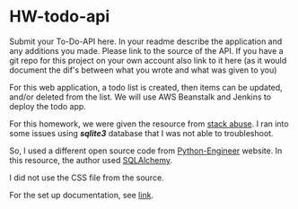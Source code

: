 # HW-todo-api

Submit your To-Do-API here. In your readme describe the application and any additions you made. Please link to the source of the API. If you have a git repo for this project on your own account also link to it here (as it would document the dif's between what you wrote and what was given to you)

For this web application, a todo list is created, then items can be updated, and/or deleted from the list. We will use AWS Beanstalk and Jenkins to deploy the todo app.

For this homework, we were given the resource from [stack abuse](https://stackabuse.com/building-a-todo-app-with-flask-in-python/). I ran into some issues using ***sqlite3*** database that I was not able to troubleshoot.

So, I used a different open source code from [Python-Engineer](https://www.python-engineer.com/posts/flask-todo-app/) website.
In this resource, the author used [SQLAlchemy](https://github.com/sqlalchemy/sqlalchemy).

I did not use the CSS file from the source.

For the set up documentation, see [link](https://github.com/ibrahima1289/DEPLOY4_FLASK_APP/blob/main/Dplymnt4_apps_IDiallo.pdf).
